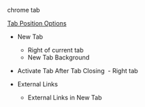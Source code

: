 
chrome tab

[Tab Position Options]()

- New Tab
  - Right of current tab
  - New Tab Background

- Activate Tab After Tab Closing
  - Right tab

- External Links
  - External Links in New Tab





